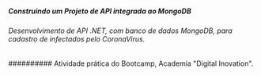 #####  Construindo um Projeto  de API integrada ao MongoDB
###### Desenvolvimento de API .NET, com banco de dados MongoDB,  para cadastro de  infectados pelo CoronaVirus.
########## Atividade prática do Bootcamp, Academia "Digital Inovation".
